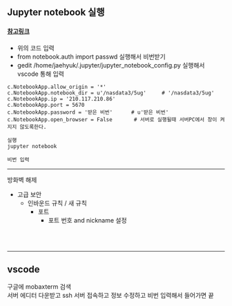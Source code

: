 ## Jupyter notebook 실행

#### [참고링크](https://datanetworkanalysis.github.io/2020/01/06/dual_part3)

- 위의 코드 입력
- from notebook.auth import passwd 실행해서 비번받기
- gedit /home/jaehyuk/.jupyter/jupyter_notebook_config.py 실행해서 vscode 통해 입력

```
c.NotebookApp.allow_origin = '*'
c.NotebookApp.notebook_dir = u'/nasdata3/5ug'     # '/nasdata3/5ug'
c.NotebookApp.ip = '210.117.210.86'
c.NotebookApp.port = 5670
c.NotebookApp.password = '받은 비번'      # u'받은 비번'
c.NotebookApp.open_browser = False       # 서버로 실행될때 서버PC에서 창이 켜지지 않도록한다.
```

```
실행
jupyter notebook

비번 입력
```

---

방화벽 해제

- 고급 보안
  - 인바운드 규칙 / 새 규칙
    - 포트
      - 포트 번호 and nickname 설정

<br>
<br>

---

## vscode

구글에 mobaxterm 검색 <br>
서버 에디터 다운받고 ssh 서버 접속하고 정보 수정하고 비번 입력해서 들어가면 끝
